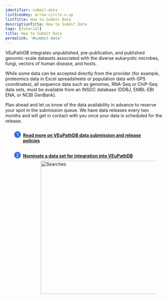 ```yaml
---
identifier: submit-data
listIconKey: arrow-circle-o-up
listTitle: How to Submit Data
descriptionTitle: How to Submit Data
tags: [tutorial]
title: How to Submit Data
permalink: '#submit-data'
---
```

<style>
  .submit-data-feature {
    margin: auto;
  }
  .submit-data-feature--panels {
    display: flex;
    flex-wrap: wrap;
    align-items: flex-start;
    counter-reset: panel;
  }
  .submit-data-feature--panels > * {
    overflow: hidden;
    margin: 0 2em;
  }
  .submit-data-feature--panels > * > div {
    margin-top: 1em;
    margin-left: 2em;
    position: relative;
  }
  .submit-data-feature--panels > * img {
    margin-left: 2em;
  }
  .submit-data-feature--panels > * > div:before {
    counter-increment: panel;
    content: counter(panel);
    background: #3171d8;
    border-radius: 1em;
    height: 1.5em;
    width: 1.5em;
    display: inline-flex;
    justify-content: center;
    align-items: center;
    margin-right: .5em;
    color: white;
    position: absolute;
    left: -2em;
    top: -0.25em;
  }
  #topright {
    text-align: right;
  }
</style>

VEuPathDB integrates unpublished, pre-publication, and published genomic-scale datasets associated with the diverse eukaryotic microbes, fungi, vectors of human disease, and hosts. 

While some data can be accepted directly from the provider (for example, proteomics data in Excel spreadsheets or population data with GPS coordinates), all sequence data such as genomes, RNA-Seq or ChiP-Seq data sets, must be available from an INSDC database (DDBJ, EMBL-EBI ENA, or NCBI GenBank).

Plan ahead and let us know of the data availability in advance to reserve your spot in the submission queue. We have data releases every two months and will get in contact with you once your data is scheduled for the release. 

<div class="submit-data-feature--panels">
  <div>
    <div><a href="/a/app/static-content/dataSubmission.html" class="new-window"><b>Read more on VEuPathDB data submission and release policies
</b></a><br/><br/>
  </div>

  <div>
    <div><a href="https://docs.google.com/forms/d/e/1FAIpQLScmRz2amcjBHQh0D1HPXwmAQTi-k67VRtXRoIOLopCCSo-VcA/viewform"><b>Nominate a data set for integration into VEuPathDB</b></a>
    </div>
      <img style="width: 30em; margin-top: .5em; margin-left: 4em;" src="{{ "/assets/images/resources_tools/nomination_form.png" | absolute_url }}" alt="Searches"/><br>
  </div>
